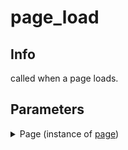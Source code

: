 # page\_load

## Info

called when a page loads.

## Parameters

<details>

<summary>Page (instance of <a data-mention href="../api/classes/page/">page</a>)</summary>

the page that loaded

</details>

